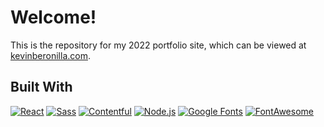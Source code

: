 # Welcome!

This is the repository for my 2022 portfolio site, which can be viewed at [kevinberonilla.com](https://kevinberonilla.com).

## Built With

[![React](https://img.shields.io/badge/React-1E1E1E?style=for-the-badge&logo=react&logoColor=61DAFB)](https://reactjs.org)
[![Sass](https://img.shields.io/badge/Sass-1E1E1E?style=for-the-badge&logo=react&logoColor=CC6699)](https://sass-lang.com)
[![Contentful](https://img.shields.io/badge/Contenful-1E1E1E?style=for-the-badge&logo=contentful&logoColor=2F68DE)](https://www.contentful.com)
[![Node.js](https://img.shields.io/badge/Node.js-1E1E1E?style=for-the-badge&logo=nodedotjs&logoColor=2F6C1C)](https://www.contentful.com)
[![Google Fonts](https://img.shields.io/badge/Google&nbsp;Fonts-1E1E1E?style=for-the-badge&logo=googlefonts&logoColor=4285F4)](https://fonts.google.com)
[![FontAwesome](https://img.shields.io/badge/Font&nbsp;Awesome-1E1E1E?style=for-the-badge&logo=fontawesome&logoColor=1E3050)](https://fontawesome.com)